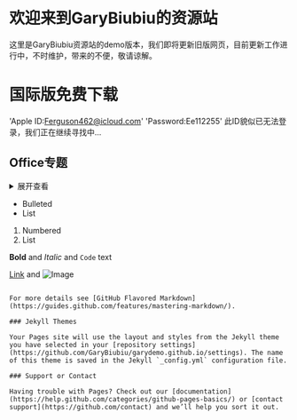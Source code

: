 # 欢迎来到GaryBiubiu的资源站

这里是GaryBiubiu资源站的demo版本，我们即将更新旧版网页，目前更新工作进行中，不时维护，带来的不便，敬请谅解。

# 国际版免费下载
'Apple ID:Ferguson462@icloud.com'
'Password:Ee112255'
此ID貌似已无法登录，我们正在继续寻找中...



## Office专题
<details>
<summary>展开查看</summary>
building...
</details>

- Bulleted
- List

1. Numbered
2. List

**Bold** and _Italic_ and `Code` text

[Link](url) and ![Image](src)
```

For more details see [GitHub Flavored Markdown](https://guides.github.com/features/mastering-markdown/).

### Jekyll Themes

Your Pages site will use the layout and styles from the Jekyll theme you have selected in your [repository settings](https://github.com/GaryBiubiu/garydemo.github.io/settings). The name of this theme is saved in the Jekyll `_config.yml` configuration file.

### Support or Contact

Having trouble with Pages? Check out our [documentation](https://help.github.com/categories/github-pages-basics/) or [contact support](https://github.com/contact) and we’ll help you sort it out.
